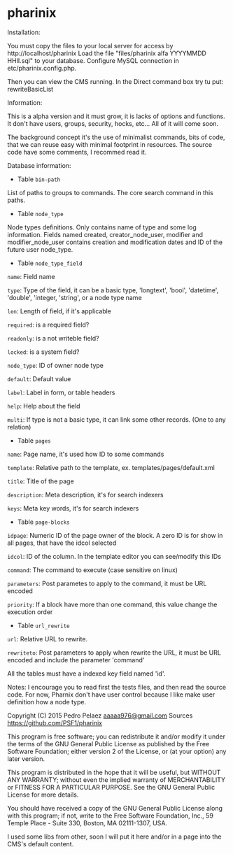 # pharinix

Installation:

You must copy the files to your local server for access by http://localhost/pharinix
Load the file "files/pharinix alfa YYYYMMDD HHII.sql" to your database.
Configure MySQL connection in etc/pharinix.config.php.

Then you can view the CMS running. In the Direct command box try tu put: rewriteBasicList

Information:

This is a alpha version and it must grow, it is lacks of options and functions. It don't have users, groups, security, hocks, etc... All of it will come soon.

The background concept it's the use of minimalist commands, bits of code, that we can reuse easy with minimal footprint in resources. The source code have some comments, I recommed read it.

Database information:
* Table `bin-path`

List of paths to groups to commands. The core search command in this paths.

* Table `node_type`

Node types definitions. Only contains name of type and some log information. Fields named created, creator_node_user, modifier and modifier_node_user contains creation and modification dates and ID of the future user node_type.

* Table `node_type_field`

`name`: Field name

`type`: Type of the field, it can be a basic type, 'longtext', 'bool', 'datetime', 'double', 'integer, 'string', or a node type name

`len`: Length of field, if it's applicable

`required`: is a required field?

`readonly`: is a not writeble field?

`locked`: is a system field?

`node_type`: ID of owner node type

`default`: Default value

`label`: Label in form, or table headers

`help`: Help about the field

`multi`: If type is not a basic type, it can link some other records. (One to any relation)

* Table `pages`

`name`: Page name, it's used how ID to some commands

`template`: Relative path to the template, ex. templates/pages/default.xml

`title`: Title of the page

`description`: Meta description, it's for search indexers

`keys`: Meta key words, it's for search indexers

* Table `page-blocks`

`idpage`: Numeric ID of the page owner of the block. A zero ID is for show in all pages, that have the idcol selected

`idcol`: ID of the column. In the template editor you can see/modify this IDs

`command`: The command to execute (case sensitive on linux)

`parameters`: Post parametes to apply to the command, it must be URL encoded

`priority`: If a block have more than one command, this value change the execution order

* Table `url_rewrite`

`url`: Relative URL to rewrite.

`rewriteto`: Post parameters to apply when rewrite the URL, it must be URL encoded and include the parameter 'command'

All the tables must have a indexed key field named 'id'.

Notes:
I encourage you to read first the tests files, and then read the source code.
For now, Pharnix don't have user control because I like make user definition how a node type.

Copyright (C) 2015 Pedro Pelaez <aaaaa976@gmail.com>
Sources https://github.com/PSF1/pharinix

This program is free software; you can redistribute it and/or
modify it under the terms of the GNU General Public License
as published by the Free Software Foundation; either version 2
of the License, or (at your option) any later version.

This program is distributed in the hope that it will be useful,
but WITHOUT ANY WARRANTY; without even the implied warranty of
MERCHANTABILITY or FITNESS FOR A PARTICULAR PURPOSE.  See the
GNU General Public License for more details.

You should have received a copy of the GNU General Public License
along with this program; if not, write to the Free Software
Foundation, Inc., 59 Temple Place - Suite 330, Boston, MA  02111-1307, USA.

I used some libs from other, soon I will put it here and/or in a page into the CMS's default content.